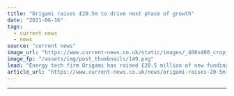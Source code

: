 ```yaml
---
title: "Origami raises £20.5m to drive next phase of growth"
date: "2021-06-16"
tags: 
  - current news
  - news
source: "current news"
image_url: "https://www.current-news.co.uk/static/images/_400x400_crop_center-center/Origami-Fundraise-led-by-Barclays-credit-Origami.png"
image_fp: "/assets/img/post_thumbnails/149.png"
lead: "Energy tech firm Origami has raised £20.5 million of new funding to drive its next phase of growth."
article_url: "https://www.current-news.co.uk/news/origami-raises-20-5m-to-drive-next-phase-of-growth?utm_source=rss-feeds&utm_medium=rss&utm_campaign=rss"
---
```


---
